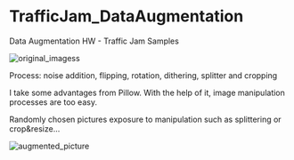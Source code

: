 # TrafficJam_DataAugmentation
Data Augmentation HW - Traffic Jam Samples


![original_imagess](https://user-images.githubusercontent.com/49865957/101813775-3ba2ee00-3b2e-11eb-8b32-2adc96ef946a.jpeg)

Process: noise addition, flipping, rotation, dithering, splitter and cropping

I take some advantages from Pillow. With the help of it, image manipulation processes are too easy. 

Randomly chosen pictures exposure to manipulation such as splittering or crop&resize...

![augmented_picture](https://user-images.githubusercontent.com/49865957/101813760-3776d080-3b2e-11eb-9a01-848c1b36fda8.jpeg)



